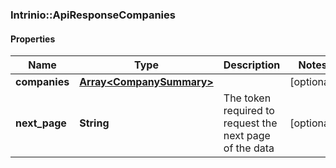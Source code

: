 ### Intrinio::ApiResponseCompanies

#### Properties
Name | Type | Description | Notes
------------ | ------------- | ------------- | -------------
**companies** | [**Array&lt;CompanySummary&gt;**](CompanySummary.md) |  | [optional] 
**next_page** | **String** | The token required to request the next page of the data | [optional] 


